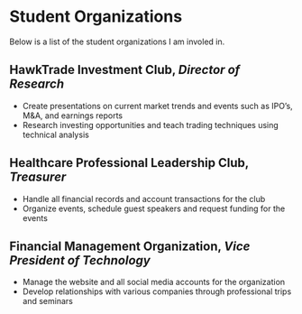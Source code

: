 # Student Organizations

Below is a list of the student organizations I am involed in.

## **HawkTrade Investment Club**, _Director of Research_
- Create presentations on current market trends and events such as IPO’s, M&A, and earnings reports
- Research investing opportunities and teach trading techniques using technical analysis

## **Healthcare Professional Leadership Club**, _Treasurer_						 
- Handle all financial records and account transactions for the club
- Organize events, schedule guest speakers and request funding for the events

## **Financial Management Organization**, _Vice President of Technology_
- Manage the website and all social media accounts for the organization
- Develop relationships with various companies through professional trips and seminars
